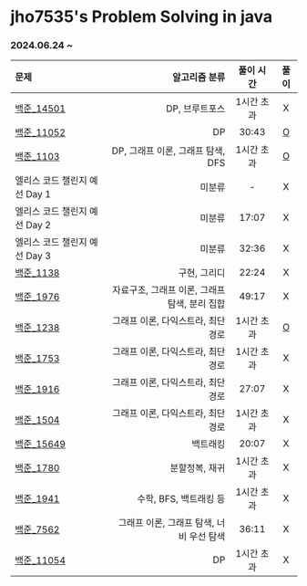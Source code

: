 # jho7535's Problem Solving in java

### 2024.06.24 ~

| 문제                                                |                     알고리즘 분류 | 풀이 시간  |                                                              풀이                                                               |
|:--------------------------------------------------|----------------------------:|:------:|:-----------------------------------------------------------------------------------------------------------------------------:|
| [백준_14501](https://www.acmicpc.net/problem/14501) |                   DP, 브루트포스 | 1시간 초과 |                                                               X                                                               |
| [백준_11052](https://www.acmicpc.net/problem/11052) |                          DP | 30:43  | [O](https://velog.io/@jho7535/%EB%B0%B1%EC%A4%80-JAVA-11052%EB%B2%88-%EC%B9%B4%EB%93%9C-%EA%B5%AC%EB%A7%A4%ED%95%98%EA%B8%B0) |
| [백준_1103](https://www.acmicpc.net/problem/1103)   |     DP, 그래프 이론, 그래프 탐색, DFS | 1시간 초과 |                    [O](https://velog.io/@jho7535/%EB%B0%B1%EC%A4%80-JAVA-1103%EB%B2%88-%EA%B2%8C%EC%9E%84)                    |
| 엘리스 코드 챌린지 예선 Day 1                               |                         미분류 |   -    |                                                               X                                                               |
| 엘리스 코드 챌린지 예선 Day 2                               |                         미분류 | 17:07  |                                                               X                                                               |
| 엘리스 코드 챌린지 예선 Day 3                               |                         미분류 | 32:36  |                                                               X                                                               |
| [백준_1138](https://www.acmicpc.net/problem/1138)   |                     구현, 그리디 | 22:24  |                                                               X                                                               |
| [백준_1976](https://www.acmicpc.net/problem/1976)   | 자료구조, 그래프 이론, 그래프 탐색, 분리 집합 | 49:17  |                                                               X                                                               |
| [백준_1238](https://www.acmicpc.net/problem/1238)   |        그래프 이론, 다익스트라, 최단 경로 | 1시간 초과 |                    [O](https://velog.io/@jho7535/%EB%B0%B1%EC%A4%80-JAVA-1238%EB%B2%88-%ED%8C%8C%ED%8B%B0)                    |
| [백준_1753](https://www.acmicpc.net/problem/1753)   |        그래프 이론, 다익스트라, 최단 경로 | 1시간 초과 |                     X                     |
| [백준_1916](https://www.acmicpc.net/problem/1916)   |        그래프 이론, 다익스트라, 최단 경로 | 27:07  |                     X                     |
| [백준_1504](https://www.acmicpc.net/problem/1504)   |        그래프 이론, 다익스트라, 최단 경로 | 1시간 초과 |                     X                     |
| [백준_15649](https://www.acmicpc.net/problem/15649) |                        백트래킹 | 20:07  |                     X                     |
| [백준_1780](https://www.acmicpc.net/problem/1780)   |                    분할정복, 재귀 | 1시간 초과 |                     X                     |
| [백준_1941](https://www.acmicpc.net/problem/1941)   |             수학, BFS, 백트래킹 등 | 1시간 초과 |                     X                     |
| [백준_7562](https://www.acmicpc.net/problem/7562)   |    그래프 이론, 그래프 탐색, 너비 우선 탐색 | 36:11  |                     X                     |
| [백준_11054](https://www.acmicpc.net/problem/11054)      |                          DP | 1시간 초과 |                     X                     |
